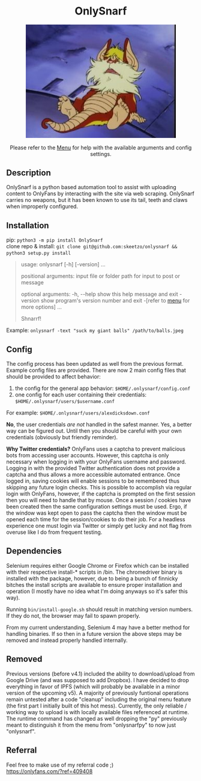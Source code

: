 <h1 align="center">OnlySnarf</h1>
<p align="center"><img src="public/images/snarf-missionary.jpg" alt="Shnarf" width="400"/></p>
<p align="center">Please refer to the <a href="OnlySnarf/docs/menu.md">Menu</a> for help with the available arguments and config settings.</p> 

## Description
OnlySnarf is a python based automation tool to assist with uploading content to OnlyFans by interacting with the site via web scraping. OnlySnarf carries no weapons, but it has been known to use its tail, teeth and claws when improperly configured.

## Installation
pip: `python3 -m pip install OnlySnarf`  
clone repo & install: `git clone git@github.com:skeetzo/onlysnarf && python3 setup.py install`  

> usage: onlysnarf [-h] [-version] ...
> 
> positional arguments:
> input       file or folder path for input to post or message
> 
> optional arguments:
>  -h, --help  show this help message and exit
>  -version    show program's version number and exit
>  -[refer to [menu](OnlySnarf/dogs/menu.md) for more options] ...
>
> Shnarrf!
  
Example: `onlysnarf -text "suck my giant balls" /path/to/balls.jpeg`

## Config
The config process has been updated as well from the previous format. Example config files are provided. There are now 2 main config files that should be provided to affect behavior:
1) the config for the general app behavior: `$HOME/.onlysnarf/config.conf`
2) one config for each user containing their credentials: `$HOME/.onlysnarf/users/$username.conf`

For example: `$HOME/.onlysnarf/users/alexdicksdown.conf`

**No**, the user credentials *are not* handled in the safest manner. Yes, a better way can be figured out. Until then you should be careful with your own credentials (obviously but friendly reminder).

**Why Twitter credentials?**
OnlyFans uses a captcha to prevent malicious bots from accessing user accounts. However, this captcha is only necessary when logging in with your OnlyFans username and password. Logging in with the provided Twitter authentication does not provide a captcha and thus allows a more accessible automated entrance. Once logged in, saving cookies will enable sessions to be remembered thus skipping any future login checks. This is possible to accomplish via regular login with OnlyFans, however, if the captcha is prompted on the first session then you will need to handle that by mouse. Once a session / cookies have been created then the same configuration settings must be used. Ergo, if the window was kept open to pass the captcha then the window must be opened each time for the session/cookies to do their job. For a headless experience one must login via Twitter or simply get lucky and not flag from overuse like I do from frequent testing.

## Dependencies
Selenium requires either Google Chrome or Firefox which can be installed with their respective install-* scripts in /bin. The chromedriver binary is installed with the package, however, due to being a bunch of finnicky bitches the install scripts are available to ensure proper installation and operation (I mostly have no idea what I'm doing anyways so it's safer this way).

Running `bin/install-google.sh` should result in matching version numbers. If they do not, the browser may fail to spawn properly.

From my current understanding, Selenium 4 may have a better method for handling binaries. If so then in a future version the above steps may be removed and instead properly handled  internally.

## Removed
Previous versions (before v4.1) included the ability to download/upload from Google Drive (and was supposed to add Dropbox). I have decided to drop everything in favor of IPFS (which will probably be available in a minor version of the upcoming v5). A majority of previously funtional operations remain untested after a code "cleanup" including the original menu feature (the first part I initially built of this hot mess). Currently, the only reliable / working way to upload is with locally available files referenced at runtime. The runtime command has changed as well dropping the "py" previously meant to distinguish it from the menu from "onlysnarfpy" to now just "onlysnarf".

## Referral
Feel free to make use of my referral code ;)  
https://onlyfans.com/?ref=409408
